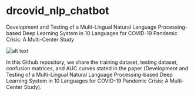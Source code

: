 # drcovid_nlp_chatbot
Development and Testing of a Multi-Lingual Natural Language Processing-based Deep Learning System in 10 Languages for COVID-19 Pandemic Crisis: A Multi-Center Study

![alt text](https://github.com/leixiaofeng-astar/drcovid_nlp_chatbot/blob/main/images/chatbot_architecture.png)

In this Github repository, we share the training dataset, testing dataset, confusion matrices, and AUC curves stated in the paper (Development and Testing of a Multi-Lingual Natural Language Processing-based Deep Learning System in 10 Languages for COVID-19 Pandemic Crisis: A Multi-Center Study).
